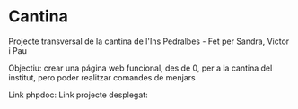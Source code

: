 # Cantina
Projecte transversal de la cantina de l'Ins Pedralbes - Fet per Sandra, Victor i Pau

Objectiu: crear una página web funcional, des de 0, per a la cantina del institut, pero poder realitzar comandes de menjars

Link phpdoc: 
Link projecte desplegat: 
